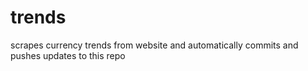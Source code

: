 # trends
scrapes currency trends from website and automatically commits and pushes updates to this repo
